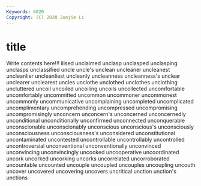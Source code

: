 ```yaml
---
Keywords: 6020
Copyright: (C) 2020 Junjie Li
---
```


# title

Write contents here!!!
ilised 
unclaimed 
unclasp 
unclasped
unclasping 
unclasps 
unclassified 
uncle 
uncle's 
unclean 
uncleaner 
uncleanest 
uncleanlier 
uncleanliest
uncleanly 
uncleanness 
uncleanness's 
unclear 
unclearer 
unclearest 
uncles 
unclothe 
unclothed 
unclothes
unclothing 
uncluttered 
uncoil 
uncoiled 
uncoiling 
uncoils 
uncollected 
uncomfortable 
uncomfortably 
uncommitted
uncommon 
uncommoner 
uncommonest 
uncommonly 
uncommunicative 
uncomplaining 
uncompleted 
uncomplicated 
uncomplimentary 
uncomprehending
uncompressed 
uncompromising 
uncompromisingly 
unconcern 
unconcern's 
unconcerned 
unconcernedly 
unconditional 
unconditionally 
unconfirmed
unconnected 
unconquerable 
unconscionable 
unconscionably 
unconscious 
unconscious's 
unconsciously 
unconsciousness 
unconsciousness's 
unconsidered
unconstitutional 
uncontaminated 
uncontested 
uncontrollable 
uncontrollably 
uncontrolled 
uncontroversial 
unconventional 
unconventionally 
unconvinced
unconvincing 
unconvincingly 
uncooked 
uncooperative 
uncoordinated 
uncork 
uncorked 
uncorking 
uncorks 
uncorrelated
uncorroborated 
uncountable 
uncounted 
uncouple 
uncoupled 
uncouples 
uncoupling 
uncouth 
uncover 
uncovered
uncovering 
uncovers 
uncritical 
unction 
unction's 
unctions 

